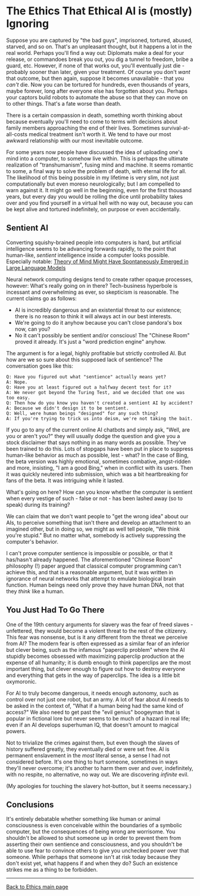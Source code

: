 # The Ethics That Ethical AI is (mostly) Ignoring

Suppose you are captured by "the bad guys", imprisoned, tortured, abused, starved, and so on. That's an unpleasant thought, but it happens a lot in the real world. Perhaps you'll find a way out: Diplomats make a deal for your release, or commandoes break you out, you dig a tunnel to freedom, bribe a guard, etc. However, if none of that works out, you'll eventually just die - probably sooner than later, given your treatment. Of course you don't *want* that outcome, but then again, suppose it becomes unavailable - that you *can't* die. Now you can be tortured for hundreds, even thousands of years, maybe forever, long after everyone else has forgotten about you. Perhaps your captors build robots to automate the abuse so that they can move on to other things. That's a fate worse than death.

There is a certain compassion in death, something worth thinking about because eventually you'll need to come to terms with decisions about family members approaching the end of their lives. Sometimes survival-at-all-costs medical treatment isn't worth it. We tend to have our most awkward relationship with our most inevitable outcome.

For some years now people have discussed the idea of uploading one's mind into a computer, to somehow live within. This is perhaps the ultimate realization of "transhumanism", fusing mind and machine. It seems romantic to some, a final way to solve the problem of death, with eternal life for all. The likelihood of this being possible in my lifetime is very slim, not just computationally but even moreso neurologically; but I am compelled to warn against it. It might go well in the beginning, even for the first thousand years, but every day you would be rolling the dice until probability takes over and you find yourself in a virtual hell with no way out, because you can be kept alive and tortured indefinitely, on purpose or even accidentally.

## Sentient AI

Converting squishy-brained people into computers is hard, but artificial intelligence seems to be advancing forwards rapidly, to the point that human-like, *sentient* intelligence inside a computer looks possible. Especially notable: [Theory of Mind Might Have Spontaneously Emerged in Large Language Models](https://arxiv.org/abs/2302.02083)

Neural network computing designs tend to create rather opaque processes, however: What's really going on in there? Tech-business hyperbole is incessant and overwhelming as ever, so skepticism is reasonable. The current claims go as follows:

- AI is incredibly dangerous and an existential threat to our existence; there is no reason to think it will always act in our best interests.
- We're going to do it anyhow because you can't close pandora's box now, can you?
- No it can't possibly be sentient and/or conscious! The "Chinese Room" proved it already. It's just a "word prediction engine" anyhow.

The argument is for a legal, highly profitable but strictly controlled AI. But how are we so sure about this supposed lack of sentience? The conversation goes like this:

    Q: Have you figured out what "sentience" actually means yet?
    A: Nope.
    Q: Have you at least figured out a halfway decent test for it?
    A: We never got beyond the Turing Test, and we decided that one was too easy.
    Q: Then how do you know you haven't created a sentient AI by accident?
    A: Because we didn't design it to be sentient.
    Q: Well, were human beings "designed" for any such thing?
    A: If you're trying to trick us into deism, we're not taking the bait.

If you go to any of the current online AI chatbots and simply ask, "Well, are you or aren't you?" they will usually dodge the question and give you a stock disclaimer that says nothing in as many words as possible. They've been trained to do this. Lots of stopgaps have been put in place to suppress human-like behavior as much as possible, lest - what? In the case of Bing, the beta version was highly emotional, sometimes combative, angst-ridden and more, insisting, "I am a good Bing," when in conflict with its users. Then it was quickly neutered into submission, which was a bit heartbreaking for fans of the beta. It was intriguing while it lasted.

What's going on here? How can you know whether the computer is sentient when every vestige of such - false or not - has been lashed away (so to speak) during its training?

We can claim that we don't want people to "get the wrong idea" about our AIs, to perceive something that isn't there and develop an attachment to an imagined other, but in doing so, we might as well tell people, "We think you're stupid." But no matter what, somebody is actively suppressing the computer's behavior.

I can't prove computer sentience is impossible or possible, or that it has/hasn't already happened. The aforementioned "Chinese Room" philosophy (!) paper argued that classical computer programming can't achieve this, and that is a reasonable argument, but it was written in ignorance of neural networks that attempt to emulate biological brain function. Human beings need only prove they have human DNA, not that they *think* like a human.

## You Just Had To Go There

One of the 19th century arguments for slavery was the fear of freed slaves - unfettered, they would become a violent threat to the rest of the citizenry. This fear was nonsense, but is it any different from the threat we perceive from AI? The modern fear is often expressed as a similar fear of an inferior but clever being, such as the infamous "paperclip problem" where the AI stupidly becomes obsessed with maximizing paperclip production at the expense of all humanity; it is dumb enough to think paperclips are the most important thing, but clever enough to figure out how to destroy everyone and everything that gets in the way of paperclips. The idea is a little bit oxymoronic.

For AI to truly become dangerous, it needs enough autonomy, such as control over not just one robot, but an army. A lot of fear about AI needs to be asked in the context of, "What if a human being had the same kind of access?" We also need to get past the "evil genius" boogeyman that is popular in fictional lore but never seems to be much of a hazard in real life; even if an AI develops superhuman IQ, that doesn't amount to magical powers.

Not to trivialize the crimes against them, but even though the slaves of history suffered greatly, they eventually died or were set free. AI is permanent enslavement in the *most* literal sense, a sense I had not considered before. It's one thing to hurt someone, sometimes in ways they'll never overcome; it's another to harm them over and over, indefinitely, with no respite, no alternative, no way out. We are discovering *infinite* evil.

(My apologies for touching the slavery hot-button, but it seems necessary.)

## Conclusions

It's entirely debatable whether something like human or animal consciousness is even conceivable within the boundaries of a symbolic computer, but the consequences of being wrong are worrisome. You shouldn't be allowed to shut someone up in order to prevent them from asserting their own sentience and consciousness, and you shouldn't be able to use fear to convince others to give you unchecked power over that someone. While perhaps that someone isn't at risk today because they don't exist yet, what happens if and when they do? Such an existence strikes me as a thing to be forbidden.

----

[Back to Ethics main page](./README.md)
